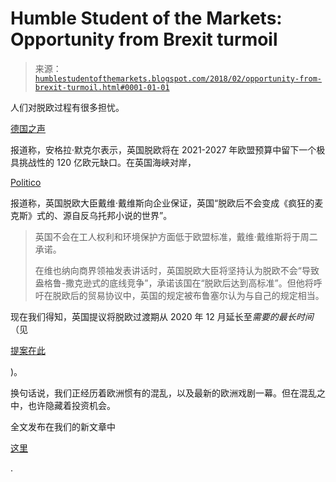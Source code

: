 <!--yml

category: 未分类

date: 2024-05-18 02:44:18

-->

# Humble Student of the Markets: Opportunity from Brexit turmoil

> 来源：[`humblestudentofthemarkets.blogspot.com/2018/02/opportunity-from-brexit-turmoil.html#0001-01-01`](https://humblestudentofthemarkets.blogspot.com/2018/02/opportunity-from-brexit-turmoil.html#0001-01-01)

人们对脱欧过程有很多担忧。

[德国之声](http://www.dw.com/en/angela-merkel-brexit-to-leave-very-challenging-budget-hole/a-42650727)

报道称，安格拉·默克尔表示，英国脱欧将在 2021-2027 年欧盟预算中留下一个极具挑战性的 120 亿欧元缺口。在英国海峡对岸，

[Politico](https://www.politico.eu/article/david-davis-no-race-to-the-bottom-post-brexit/)

报道称，英国脱欧大臣戴维·戴维斯向企业保证，英国“脱欧后不会变成《疯狂的麦克斯》式的、源自反乌托邦小说的世界”。

> 英国不会在工人权利和环境保护方面低于欧盟标准，戴维·戴维斯将于周二承诺。
> 
> 在维也纳向商界领袖发表讲话时，英国脱欧大臣将坚持认为脱欧不会“导致盎格鲁-撒克逊式的底线竞争”，承诺该国在“脱欧后达到高标准”。但他将呼吁在脱欧后的贸易协议中，英国的规定被布鲁塞尔认为与自己的规定相当。

现在我们得知，英国提议将脱欧过渡期从 2020 年 12 月延长至*需要的最长时间*（见

[提案在此](https://assets.bwbx.io/documents/users/iqjWHBFdfxIU/rQVCUXtdp4QM/v0)

)。

换句话说，我们正经历着欧洲惯有的混乱，以及最新的欧洲戏剧一幕。但在混乱之中，也许隐藏着投资机会。

全文发布在我们的新文章中

[这里](https://humblestudentofthemarkets.com/2018/02/22/opportunity-from-brexit-turmoil/)

.
